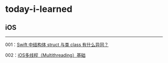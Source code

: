 # today-i-learned

## iOS

-----

001：[Swift 中结构体 struct 与类 class 有什么异同？](iOS/Swift%20中结构体%20struct%20与类%20class%20有什么异同？.md)

002：[iOS多线程（Multithreading）基础](iOS/iOS%20多线程（Multithreading）基础.md )

